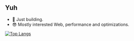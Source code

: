 ## Yuh 
- 🔭 Just building.
- :sunglasses: Mostly interested Web, performance and optimizations.

[![Top Langs](https://github-readme-stats.vercel.app/api/top-langs/?username=acyanes&layout=compact)](https://github.com/acyanes/github-readme-stats)


<!--
**acyanes/acyanes** is a ✨ _special_ ✨ repository because its `README.md` (this file) appears on your GitHub profile.

Here are some ideas to get you started:

- 🔭 I’m currently working on ...
- 🌱 I’m currently learning ...
- 👯 I’m looking to collaborate on ...
- 🤔 I’m looking for help with ...
- 💬 Ask me about ...
- 📫 How to reach me: ...
- 😄 Pronouns: ...
- ⚡ Fun fact: ...
-->
